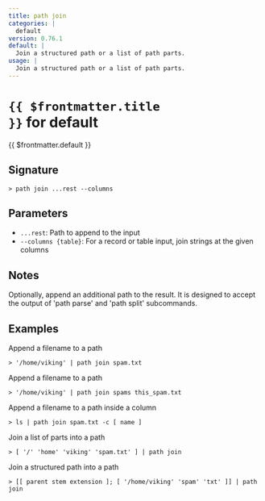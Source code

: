 ```yaml
---
title: path join
categories: |
  default
version: 0.76.1
default: |
  Join a structured path or a list of path parts.
usage: |
  Join a structured path or a list of path parts.
---
```


# <code>{{ $frontmatter.title }}</code> for default

<div class='command-title'>{{ $frontmatter.default }}</div>

## Signature

```> path join ...rest --columns```

## Parameters

 -  `...rest`: Path to append to the input
 -  `--columns {table}`: For a record or table input, join strings at the given columns

## Notes
Optionally, append an additional path to the result. It is designed to accept
the output of 'path parse' and 'path split' subcommands.
## Examples

Append a filename to a path
```shell
> '/home/viking' | path join spam.txt
```

Append a filename to a path
```shell
> '/home/viking' | path join spams this_spam.txt
```

Append a filename to a path inside a column
```shell
> ls | path join spam.txt -c [ name ]
```

Join a list of parts into a path
```shell
> [ '/' 'home' 'viking' 'spam.txt' ] | path join
```

Join a structured path into a path
```shell
> [[ parent stem extension ]; [ '/home/viking' 'spam' 'txt' ]] | path join
```
